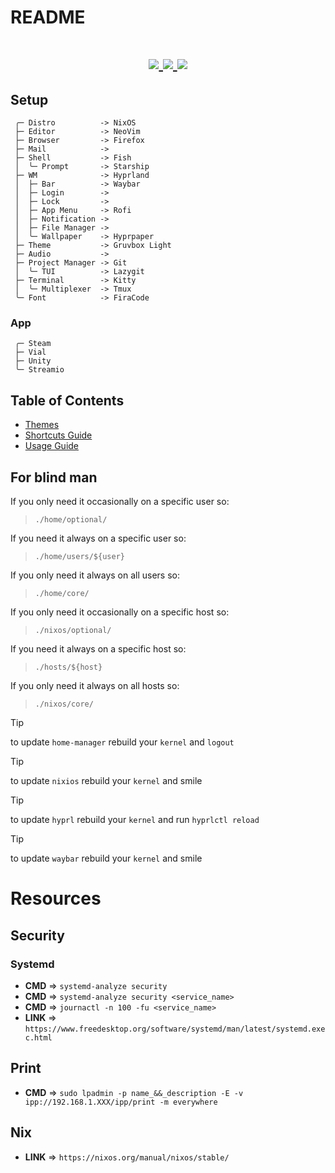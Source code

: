 # README

<h1 align="center">
  <div>
    <a href="https://github.com/YvesCousteau/config/issues">
        <img src="https://img.shields.io/github/issues/YvesCousteau/config?color=cc241d&labelColor=fbf1c7&style=for-the-badge">
    </a>
    <a href="https://github.com/YvesCousteau/config/stargazers">
        <img src="https://img.shields.io/github/stars/YvesCousteau/config?color=98971a&labelColor=fbf1c7&style=for-the-badge">
    </a>
    <a href="https://github.com/YvesCousteau/config/">
        <img src="https://img.shields.io/github/repo-size/YvesCousteau/config?color=d79921&labelColor=fbf1c7&style=for-the-badge">
    </a>
    <br>
  </div>
</h1>

## Setup

```mint
 ╭─ Distro          -> NixOS
 ├─ Editor          -> NeoVim
 ├─ Browser         -> Firefox
 ├─ Mail            -> 
 ├─ Shell           -> Fish
 │  ╰─ Prompt       -> Starship
 ├─ WM              -> Hyprland
 │  ├─ Bar          -> Waybar
 │  ├─ Login        -> 
 │  ├─ Lock         -> 
 │  ├─ App Menu     -> Rofi
 │  ├─ Notification -> 
 │  ├─ File Manager -> 
 │  ╰─ Wallpaper    -> Hyprpaper
 ├─ Theme           -> Gruvbox Light
 ├─ Audio           -> 
 ├─ Project Manager -> Git 
 │  ╰─ TUI          -> Lazygit
 ├─ Terminal        -> Kitty
 │  ╰─ Multiplexer  -> Tmux
 ╰─ Font            -> FiraCode
```

### App

```
 ╭─ Steam
 ├─ Vial
 ├─ Unity
 ╰─ Streamio
```

## Table of Contents

- [Themes](docs/themes/README.md)
- [Shortcuts Guide](docs/shortcuts/README.md)
- [Usage Guide](docs/usage/README.md)

## For blind man
If you only need it occasionally on a specific user so:
> `./home/optional/`

If you need it always on a specific user so:
> `./home/users/${user}`

If you only need it always on all users so:
> `./home/core/`

If you only need it occasionally on a specific host so:
> `./nixos/optional/`

If you need it always on a specific host so:
> `./hosts/${host}`

If you only need it always on all hosts so:
> `./nixos/core/`

> [!TIP]
> to update `home-manager` rebuild your `kernel` and `logout` 

> [!TIP]
> to update `nixios` rebuild your `kernel` and smile 

> [!TIP]
> to update `hyprl` rebuild your `kernel` and run `hyprlctl reload` 

> [!TIP]
> to update `waybar` rebuild your `kernel` and smile 

# Resources 
## Security
### Systemd
* **CMD**  => `systemd-analyze security`
* **CMD**  => `systemd-analyze security <service_name>`
* **CMD**  => `journactl -n 100 -fu <service_name>`
* **LINK** => `https://www.freedesktop.org/software/systemd/man/latest/systemd.exec.html`
## Print
* **CMD**  => `sudo lpadmin -p name_&&_description -E -v ipp://192.168.1.XXX/ipp/print -m everywhere`
## Nix
* **LINK** => `https://nixos.org/manual/nixos/stable/`
